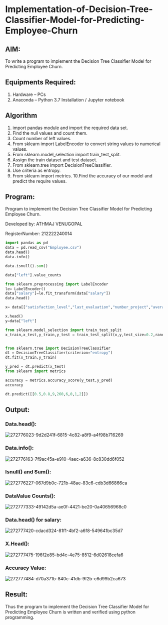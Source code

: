 # Implementation-of-Decision-Tree-Classifier-Model-for-Predicting-Employee-Churn

## AIM:
To write a program to implement the Decision Tree Classifier Model for Predicting Employee Churn.

## Equipments Required:
1. Hardware – PCs
2. Anaconda – Python 3.7 Installation / Jupyter notebook

## Algorithm
1. import pandas module and import the required data set.
2. Find the null values and count them.
3. Count number of left values.
4. From sklearn import LabelEncoder to convert string values to numerical values.
5. From sklearn.model_selection import train_test_split.
6. Assign the train dataset and test dataset.
7. From sklearn.tree import DecisionTreeClassifier.
8. Use criteria as entropy.
9. From sklearn import metrics. 10.Find the accuracy of our model and predict the require values.

## Program:

Program to implement the Decision Tree Classifier Model for Predicting Employee Churn.

Developed by: ATHMAJ VENUGOPAL
 
RegisterNumber:  212222240014

```python
import pandas as pd
data = pd.read_csv("Employee.csv")
data.head()
data.info()

data.isnull().sum()

data["left"].value_counts

from sklearn.preprocessing import LabelEncoder
le= LabelEncoder()
data["salary"]=le.fit_transform(data["salary"])
data.head()

x= data[["satisfaction_level","last_evaluation","number_project","average_montly_hours","time_spend_company","Work_accident","promotion_last_5years","salary"]]

x.head()
y=data["left"]

from sklearn.model_selection import train_test_split
x_train,x_test,y_train,y_test = train_test_split(x,y,test_size=0.2,random_state = 100)


from sklearn.tree import DecisionTreeClassifier
dt = DecisionTreeClassifier(criterion="entropy")
dt.fit(x_train,y_train)

y_pred = dt.predict(x_test)
from sklearn import metrics

accuracy = metrics.accuracy_score(y_test,y_pred)
accuracy

dt.predict([[0.5,0.8,9,260,6,0,1,2]])
```

## Output:
### Data.head():
![272776023-9d2d241f-6815-4c82-a8f9-a4f98b716269](https://github.com/S-ARVIND01/Implementation-of-Decision-Tree-Classifier-Model-for-Predicting-Employee-Churn/assets/118707337/f14908fe-752c-4cdc-8d5e-07ec7b8602d9)

### Data.info():
![272776163-7f9ac45a-e910-4aec-a636-8c830dd6f052](https://github.com/S-ARVIND01/Implementation-of-Decision-Tree-Classifier-Model-for-Predicting-Employee-Churn/assets/118707337/f73873a4-8ff5-46a9-98c9-faa4be31f6db)

### Isnull() and Sum():
![272776227-067d9b0c-721b-48ae-83c6-cdb3d66866ca](https://github.com/S-ARVIND01/Implementation-of-Decision-Tree-Classifier-Model-for-Predicting-Employee-Churn/assets/118707337/41deaa87-279a-4d7e-ae21-cd605e809c8b)

### DataValue Counts():
![272777333-49142d5a-ae0f-4421-be20-0a40656968c0](https://github.com/S-ARVIND01/Implementation-of-Decision-Tree-Classifier-Model-for-Predicting-Employee-Churn/assets/118707337/8658145d-6bf3-4384-8813-15d8f276bbfd)

### Data.head() for salary:
![272777420-cdacd324-81f1-4bf2-a6f8-549641bc35d7](https://github.com/S-ARVIND01/Implementation-of-Decision-Tree-Classifier-Model-for-Predicting-Employee-Churn/assets/118707337/6454f06a-df7c-4ab8-9c43-0bfac570232a)

### X.Head():
![272777475-196f2e85-bd4c-4e75-8512-6d02618cefa6](https://github.com/S-ARVIND01/Implementation-of-Decision-Tree-Classifier-Model-for-Predicting-Employee-Churn/assets/118707337/093269cf-803a-4df1-b5ab-ba64aa679a21)

### Accuracy Value:
![272777484-d70a371b-840c-41db-9f2b-c6d99b2ca673](https://github.com/S-ARVIND01/Implementation-of-Decision-Tree-Classifier-Model-for-Predicting-Employee-Churn/assets/118707337/da48eaa3-b021-4458-8c1c-9bb4a1bef9cc)

## Result:
Thus the program to implement the  Decision Tree Classifier Model for Predicting Employee Churn is written and verified using python programming.
